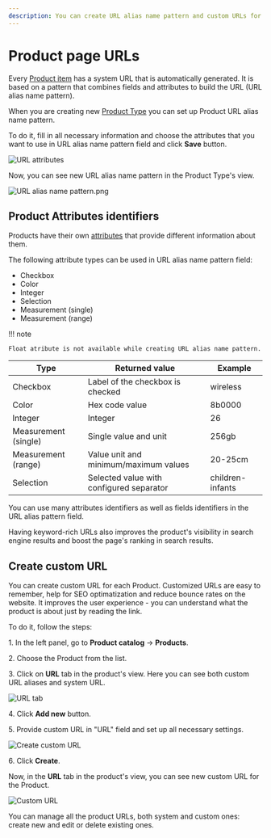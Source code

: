 ```yaml
---
description: You can create URL alias name pattern and custom URLs for the Products.
---
```


# Product page URLs

Every [Product item](products.md) has a system URL that is automatically generated. It is based on a pattern that combines fields and attributes to build the URL (URL alias name pattern).

When you are creating new [Product Type](create_product_types.md) you can set up Product URL alias name pattern.

To do it, fill in all necessary information and choose the attributes that you want to use in URL alias name pattern field and click **Save** button.

![URL attributes](url_attributes.png)

Now, you can see new URL alias name pattern in the Product Type's view.

![URL alias name pattern.png](url_alias_name_pattern.png)

## Product Attributes identifiers

Products have their own [attributes](products.md#attributes) that provide different information about them. 

The following attribute types can be used in URL alias name pattern field:

- Checkbox
- Color
- Integer
- Selection
- Measurement (single)
- Measurement (range)

!!! note

    Float atribute is not available while creating URL alias name pattern.

| Type | Returned value | Example|
|---|---|---|
| Checkbox | Label of the checkbox is checked | wireless |
| Color | Hex code value | 8b0000 |
| Integer | Integer | 26 |
| Measurement (single) | Single value and unit | 256gb |
| Measurement (range) | Value unit and minimum/maximum values | 20-25cm|
| Selection | Selected value with configured separator | children-infants |

You can use many attributes identifiers as well as fields identifiers in the URL alias pattern field. 

Having keyword-rich URLs also improves the product's visibility in search engine results and boost the page's ranking in search results.

## Create custom URL

You can create custom URL for each Product.
Customized URLs are easy to remember, help for SEO optimatization and reduce bounce rates on the website.
It improves the user experience - you can understand what the product is about just by reading the link. 

To do it, follow the steps:

1\. In the left panel, go to **Product catalog** -> **Products**.

2\. Choose the Product from the list.

3\. Click on **URL** tab in the product's view. Here you can see both custom URL aliases and system URL.

![URL tab](url_tab.png)

4\. Click **Add new** button.

5\. Provide custom URL in "URL" field and set up all necessary settings.

![Create custom URL](create_custom_url.png)

6\. Click **Create**.

Now, in the **URL** tab in the product's view, you can see new custom URL for the Product.

![Custom URL](custom_url.png)

You can manage all the product URLs, both system and custom ones: create new and edit or delete existing ones.



